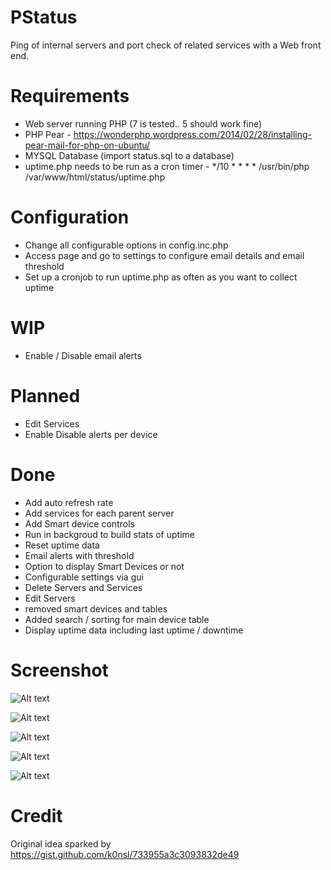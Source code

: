 # PStatus
Ping of internal servers and port check of related services with a Web front end.

# Requirements
* Web server running PHP (7 is tested.. 5 should work fine)
* PHP Pear - https://wonderphp.wordpress.com/2014/02/28/installing-pear-mail-for-php-on-ubuntu/
* MYSQL Database (import status.sql to a database)
* uptime.php needs to be run as a cron timer - */10 * * * * /usr/bin/php /var/www/html/status/uptime.php

# Configuration
* Change all configurable options in config.inc.php
* Access page and go to settings to configure email details and email threshold
* Set up a cronjob to run uptime.php as often as you want to collect uptime

# WIP
* Enable / Disable email alerts

# Planned
* Edit Services
* Enable Disable alerts per device

# Done
* Add auto refresh rate
* Add services for each parent server
* Add Smart device controls
* Run in backgroud to build stats of uptime
* Reset uptime data
* Email alerts with threshold
* Option to display Smart Devices or not
* Configurable settings via gui
* Delete Servers and Services
* Edit Servers
* removed smart devices and tables
* Added search / sorting for main device table
* Display uptime data including last uptime / downtime

# Screenshot


![Alt text](/../screenshots/pstatus.png?raw=true "Main Screen")

![Alt text](/../screenshots/pstatus2.png?raw=true "Service Screen")

![Alt text](/../screenshots/pstatus3.png?raw=true "Service Screen")

![Alt text](/../screenshots/pstatus4.png?raw=true "Service Screen")

![Alt text](/../screenshots/pstatus5.png?raw=true "Service Screen")

# Credit 
Original idea sparked by https://gist.github.com/k0nsl/733955a3c3093832de49
